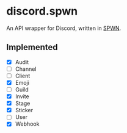 # discord.spwn
An API wrapper for Discord, written in [SPWN](https://github.com/Spu7Nix/SPWN-language).

## Implemented
- [X] Audit
- [ ] Channel
- [ ] Client
- [X] Emoji
- [ ] Guild
- [X] Invite
- [X] Stage
- [X] Sticker
- [ ] User
- [X] Webhook